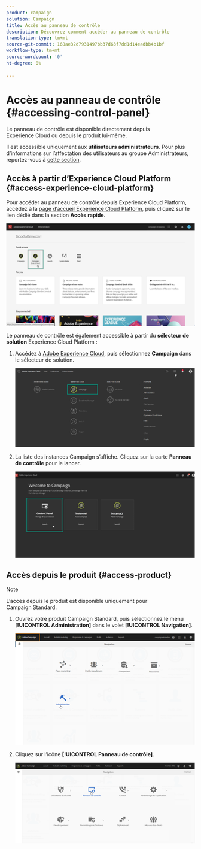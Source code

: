 ```yaml
---
product: campaign
solution: Campaign
title: Accès au panneau de contrôle
description: Découvrez comment accéder au panneau de contrôle
translation-type: tm+mt
source-git-commit: 168ae32d7931497bb37d63f7dd1d14eadbb4b1bf
workflow-type: tm+mt
source-wordcount: '0'
ht-degree: 0%

---
```



# Accès au panneau de contrôle {#accessing-control-panel}

Le panneau de contrôle est disponible directement depuis Experience Cloud ou depuis le produit lui-même.

Il est accessible uniquement aux **utilisateurs administrateurs**. Pour plus d’informations sur l’affectation des utilisateurs au groupe Administrateurs, reportez-vous à [cette section](../../discover/using/managing-permissions.md).

## Accès à partir d’Experience Cloud Platform {#access-experience-cloud-platform}

Pour accéder au panneau de contrôle depuis Experience Cloud Platform, accédez à la [page d’accueil Experience Cloud Platform](https://experiencecloud.adobe.com/), puis cliquez sur le lien dédié dans la section **Accès rapide**.

![](assets/do-not-localize/quickaccess.png)

Le panneau de contrôle est également accessible à partir du **sélecteur de solution** Experience Cloud Platform :

1. Accédez à [Adobe Experience Cloud](https://experiencecloud.adobe.com/), puis sélectionnez **Campaign** dans le sélecteur de solution.

   ![](assets/do-not-localize/control_panel_access1.png)

1. La liste des instances Campaign s’affiche. Cliquez sur la carte **Panneau de contrôle** pour le lancer.

   ![](assets/do-not-localize/control_panel_access2.png)

## Accès depuis le produit {#access-product}

>[!NOTE]
>
>L’accès depuis le produit est disponible uniquement pour Campaign Standard.

1. Ouvrez votre produit Campaign Standard, puis sélectionnez le menu **[!UICONTROL Administration]** dans le volet **[!UICONTROL Navigation]**.

   ![](assets/control_panel_access3.png)

1. Cliquez sur l’icône **[!UICONTROL Panneau de contrôle]**.

   ![](assets/control_panel_access4.png)

